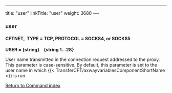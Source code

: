 ---
title: "user"
linkTitle: "user"
weight: 3680
---<span id="user"></span>

### user

#### CFTNET,  TYPE = TCP, PROTOCOL = SOCKS4, or SOCKS5

****USER = {string}    {string
1...28}****

User name transmitted in the connection request addressed to the proxy.
This parameter is case-sensitive. By default, this parameter is set to
the user name in which {{< TransferCFT/axwayvariablesComponentShortName  >}} is run.

[Return to Command index](../../)
